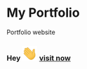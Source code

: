 # My Portfolio 

Portfolio website

### Hey <img alt="GIF" src="https://raw.githubusercontent.com/Brillianttyagi/Brillianttyagi/master/hand.gif" width=35 /> [visit now](https://https://ysnz.github.io/portfolio/.)

